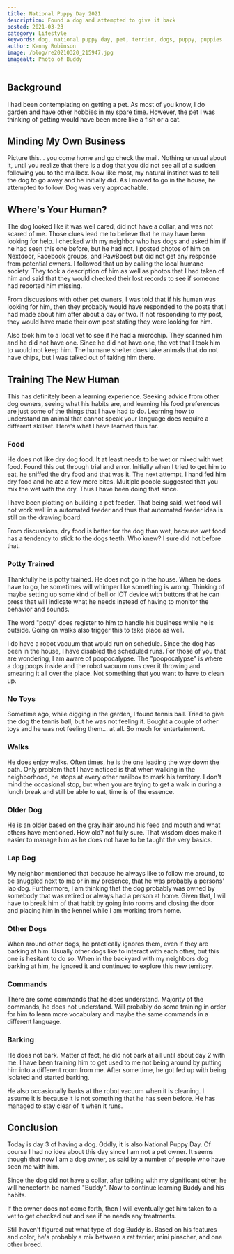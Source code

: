 ```yaml
---
title: National Puppy Day 2021
description: Found a dog and attempted to give it back
posted: 2021-03-23
category: Lifestyle
keywords: dog, national puppy day, pet, terrier, dogs, puppy, puppies
author: Kenny Robinson
image: /blog/re20210320_215947.jpg
imagealt: Photo of Buddy
---
```


## Background

I had been contemplating on getting a pet. As most of you know, I do garden and have other hobbies in my
spare time. However, the pet I was thinking of getting would have been more like a fish or a cat.

## Minding My Own Business

Picture this... you come home and go check the mail. Nothing unusual about it, until you realize
that there is a dog that you did not see all of a sudden following you to the mailbox. Now like most, my
natural instinct was to tell the dog to go away and he initially did. As I moved to go in the house, he
attempted to follow. Dog was very approachable.

## Where's Your Human?

The dog looked like it was well cared, did not have a collar, and was not scared of me. Those clues lead
me to believe that he may have been looking for help. I checked with my neighbor who has dogs and
asked him if he had seen this one before, but he had not. I posted
photos of him on Nextdoor, Facebook groups, and PawBoost but did not get any response from potential
owners. I followed that up by calling the local humane society. They took a description of him as well as
photos that I had taken of him and said that they would checked their lost records to see if someone had
reported him missing.

From discussions with other pet owners, I was told that if his human was looking for him, then they
probably would have responded to the posts that I had made about him after about a day or two. If not
responding to my post, they would have made their own post stating they were looking for him.

Also took him to a local vet to see if he had a microchip. They scanned him and he did not have one.
Since he did not have one, the vet that I took him to would not keep him. The humane shelter does take
animals that do not have chips, but I was talked out of taking him there.

## Training The New Human

This has definitely been a learning experience. Seeking advice from other dog owners, seeing what his habits are,
and learning his food preferences are just some of the things that I have had to do. Learning how to
understand an animal that cannot speak your language does require a different skillset. Here's what I have
learned thus far.

### Food

He does not like dry dog food. It at least needs to be wet or mixed with wet food. Found this out through trial
and error. Initially when I tried to get him to eat, he sniffed the dry food
and that was it. The next attempt, I hand fed him dry food and he ate a few more bites. Multiple people suggested that
you mix the wet with the dry. Thus I have been doing that since.

I have been plotting on building a pet feeder. That being said, wet food will not work well in a automated
feeder and thus that automated feeder idea is still on the drawing board.

From discussions, dry food is better for the dog than wet, because wet food has a tendency to stick to
the dogs teeth. Who knew? I sure did not before that.

### Potty Trained

Thankfully he is potty trained. He does not go in the house. When he does have to go, he sometimes will
whimper like something is wrong. Thinking of maybe setting up some kind of bell or IOT device with buttons
that he can press that will indicate what he needs instead of having to monitor the behavior and sounds.

The word "potty" does register to him to handle his
business while he is outside. Going on walks also trigger this to take place as well.

I do have a robot vacuum that would run on schedule. Since the dog has been in the house, I have
disabled the scheduled runs. For those of you that
are wondering, I am aware of poopocalypse. The "poopocalypse" is where a dog poops inside and the robot
vacuum runs over it throwing and smearing it all over the place. Not something that you want to have
to clean up.

### No Toys

Sometime ago, while digging in the garden, I found tennis ball. Tried to give the dog the tennis ball, but
he was not feeling it. Bought a couple of other toys and he was not feeling them... at all. So much 
for entertainment.

### Walks

He does enjoy walks. Often times, he is the one leading the way down the path. Only problem that I have
noticed is that when walking in the neighborhood, he stops at every other mailbox to mark his territory.
I don't mind the occasional stop, but when you are trying to get a walk in during a lunch break and still
be able to eat, time is of the essence.

### Older Dog

He is an older based on the gray hair around his feed and mouth and what others have mentioned. How old?
not fully sure. That wisdom does make it easier to manage him as he does not have to be taught the 
very basics.

### Lap Dog

My neighbor mentioned that because he always like to follow me around, to be snuggled next to me or
in my presence, that he was probably a persons' lap dog. Furthermore, I am thinking that the dog
probably was owned by somebody that was retired or always had a person at home. Given that, I will have to 
break him of that habit by going into rooms and closing the door and placing him in the kennel while 
I am working from home.

### Other Dogs

When around other dogs, he practically ignores them, even if they are barking at him. Usually other dogs
like to interact with each other, but this one is hesitant to do so. When in the backyard with my
neighbors dog barking at him, he ignored it and continued to explore this new territory.

### Commands

There are some commands that he does understand. Majority of the commands, he does not understand. Will
probably do some training in order for him to learn more vocabulary and maybe the same commands in a 
different language.

### Barking

He does not bark. Matter of fact, he did not bark at all until about day 2 with me. I have been training him
to get used to me not being around by putting him into a different room from me. After some time, he got
fed up with being isolated and started barking.

He also occasionally barks at the robot vacuum when it is cleaning. I assume it is because it is not
something that he has seen before. He has managed to stay clear of it when it runs.

## Conclusion

Today is day 3 of having a dog. Oddly, it is also
National Puppy Day. Of course I had no idea about this day since I am not a pet owner.
It seems though that now I am a dog owner, as said by a number of people who have seen me with him.

Since the dog did not have a collar, after talking with my significant other, he will henceforth be
named "Buddy". Now to continue learning Buddy and his habits.

If the owner does not come forth, then I will
eventually get him taken to a vet to get checked out and see if he needs any treatments.

Still haven't figured out what type of dog Buddy is. Based on his features and color, he's probably a mix 
between a rat terrier, mini pinscher, and one other breed.
